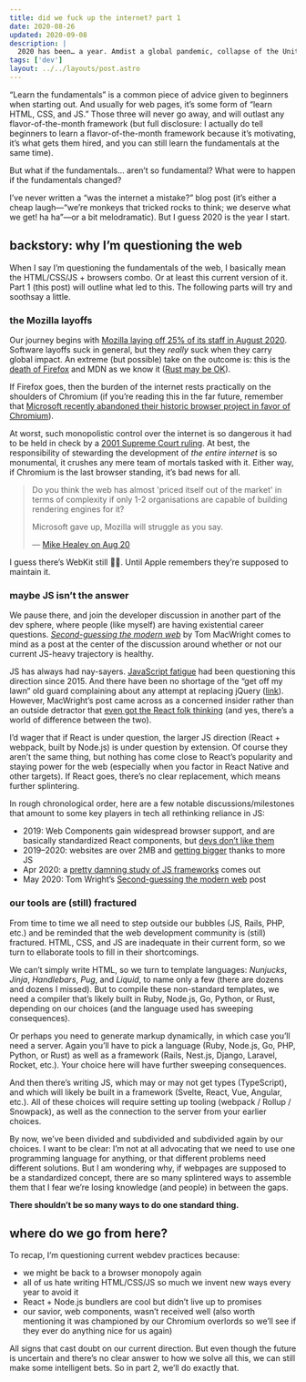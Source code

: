 ```yaml
---
title: did we fuck up the internet? part 1
date: 2020-08-26
updated: 2020-09-08
description: |
  2020 has been… a year. Amdist a global pandemic, collapse of the United States, and other acts of God, several events transpired this year that has made us question the internet’s trajectory. Are we boned?
tags: ['dev']
layout: ../../layouts/post.astro
---
```


“Learn the fundamentals” is a common piece of advice given to beginners when starting out. And
usually for web pages, it’s some form of “learn HTML, CSS, and JS.” Those three will never go away,
and will outlast any flavor-of-the-month framework (but full disclosure: I actually do tell
beginners to learn a flavor-of-the-month framework because it’s motivating, it’s what gets them
hired, and you can still learn the fundamentals at the same time).

But what if the fundamentals… aren’t so fundamental? What were to happen if the fundamentals
changed?

I’ve never written a “was the internet a mistake?” blog post (it’s either a cheap laugh—“we’re
monkeys that tricked rocks to think; we deserve what we get! ha ha”—or a bit melodramatic). But I
guess 2020 is the year I start.

## backstory: why I’m questioning the web

When I say I’m questioning the fundamentals of the web, I basically mean the HTML/CSS/JS + browsers
combo. Or at least this current version of it. Part 1 (this post) will outline what led to this. The
following parts will try and soothsay a little.

### the Mozilla layoffs

Our journey begins with [Mozilla laying off 25% of its staff in August 2020][mozilla-layoffs].
Software layoffs suck in general, but they _really_ suck when they carry global impact. An extreme
(but possible) take on the outcome is: this is the [death of Firefox][cc] and MDN as we know it
([Rust may be OK][mozilla-rust]).

If Firefox goes, then the burden of the internet rests practically on the shoulders of Chromium (if
you’re reading this in the far future, remember that [Microsoft recently abandoned their historic
browser project in favor of Chromium][microsoft-chromium]).

At worst, such monopolistic control over the internet is so dangerous it had to be held in check by
a [2001 Supreme Court ruling][microsoft-v-us]. At best, the responsibility of stewarding the
development of _the entire internet_ is so monumental, it crushes any mere team of mortals tasked
with it. Either way, if Chromium is the last browser standing, it’s bad news for all.

> Do you think the web has almost 'priced itself out of the market' in terms of complexity if only
> 1-2 organisations are capable of building rendering engines for it?
>
> Microsoft gave up, Mozilla will struggle as you say.
>
> — [Mike Healey on Aug 20](https://twitter.com/i/status/1296573362223759361)

I guess there’s WebKit still 🤷‍♂️. Until Apple remembers they’re supposed to maintain it.

### maybe JS isn’t the answer

We pause there, and join the developer discussion in another part of the dev sphere, where people
(like myself) are having existential career questions. _[Second-guessing the modern
web][second-guessing-modern-web]_ by Tom MacWright comes to mind as a post at the center of the
discussion around whether or not our current JS-heavy trajectory is healthy.

JS has always had nay-sayers. [JavaScript fatigue][js-fatigue] had been questioning this direction
since 2015. And there have been no shortage of the “get off my lawn“ old guard complaining about any
attempt at replacing jQuery ([link][fuchs-react]). However, MacWright’s post came across as a
concerned insider rather than an outside detractor that [even got the React folk thinking][abramov]
(and yes, there’s a world of difference between the two).

I’d wager that if React is under question, the larger JS direction (React + webpack, built by
Node.js) is under question by extension. Of course they aren’t the same thing, but nothing has come
close to React’s popularity and staying power for the web (especially when you factor in React
Native and other targets). If React goes, there’s no clear replacement, which means further
splintering.

In rough chronological order, here are a few notable discussions/milestones that amount to some key
players in tech all rethinking reliance in JS:

- 2019: Web Components gain widespread browser support, and are basically standardized React
  components, but [devs don’t like them][wc-rh]
- 2019–2020: websites are over 2MB and [getting bigger][page-weight] thanks to more JS
- Apr 2020: a [pretty damning study of JS frameworks][cost-of-js] comes out
- May 2020: Tom Wright’s [Second-guessing the modern web][second-guessing-modern-web] post

### our tools are (still) fractured

From time to time we all need to step outside our bubbles (JS, Rails, PHP, etc.) and be reminded
that the web development community is (still) fractured. HTML, CSS, and JS are inadequate in their
current form, so we turn to ellaborate tools to fill in their shortcomings.

We can’t simply write HTML, so we turn to template languages: _Nunjucks_, _Jinja_, _Handlebars_,
_Pug_, and _Liquid_, to name only a few (there are dozens and dozens I missed). But to compile these
non-standard templates, we need a compiler that’s likely built in Ruby, Node.js, Go, Python, or
Rust, depending on our choices (and the language used has sweeping consequences).

Or perhaps you need to generate markup dynamically, in which case you’ll need a server. Again you’ll
have to pick a language (Ruby, Node.js, Go, PHP, Python, or Rust) as well as a framework (Rails,
Nest.js, Django, Laravel, Rocket, etc.). Your choice here will have further sweeping consequences.

And then there’s writing JS, which may or may not get types (TypeScript), and which will likely be
built in a framework (Svelte, React, Vue, Angular, etc.). All of these choices will require setting
up tooling (webpack / Rollup / Snowpack), as well as the connection to the server from your earlier
choices.

By now, we’ve been divided and subdivided and subdivided again by our choices. I want to be clear:
I’m not at all advocating that we need to use one programming language for anything, or that
different problems need different solutions. But I am wondering why, if webpages are supposed to be
a standardized concept, there are so many splintered ways to assemble them that I fear we’re losing
knowledge (and people) in between the gaps.

**There shouldn’t be so many ways to do one standard thing.**

## where do we go from here?

To recap, I’m questioning current webdev practices because:

- we might be back to a browser monopoly again
- all of us hate writing HTML/CSS/JS so much we invent new ways every year to avoid it
- React + Node.js bundlers are cool but didn’t live up to promises
- our savior, web components, wasn’t received well (also worth mentioning it was championed by our
  Chromium overlords so we’ll see if they ever do anything nice for us again)

All signs that cast doubt on our current direction. But even though the future is uncertain and
there’s no clear answer to how we solve all this, we can still make some intelligent bets. So in
part 2, we’ll do exactly that.

[abramov]: https://twitter.com/dan_abramov/status/1259614150386425858?s=20
[cc]: https://twitter.com/chriscoyier/status/1296573362223759361?s=20
[clean-start]: https://macwright.com/2020/08/22/clean-starts-for-the-web.html
[cost-of-js]: https://twitter.com/tkadlec/status/1252613423361376256?s=20
[fuchs-react]: https://twitter.com/search?q=%40thomasfuchs%20react&src=typed_query
[js-fatigue]: https://medium.com/@ericclemmons/javascript-fatigue-48d4011b6fc4
[laurie-voss]: https://seldo.com/posts/you-will-never-be-a-full-stack-developer
[page-weight]: https://twitter.com/scottjehl/status/1263492890979979264?s=20
[plan-e]: https://www.youtube.com/embed/PPEbmbWuBx4?start=8&end=25&rel=0
[microsoft-chromium]:
  https://www.theverge.com/2019/5/6/18527550/microsoft-chromium-edge-google-history-collaboration
[microsoft-v-us]: https://en.wikipedia.org/wiki/United_States_v._Microsoft_Corp.
[mozilla-layoffs]:
  https://www.theverge.com/2020/8/11/21363424/mozilla-layoffs-quarter-staff-250-people-new-revenue-focus
[mozilla-rust]:
  https://blog.rust-lang.org/2020/08/18/laying-the-foundation-for-rusts-future.html?ref=hvper.com
[second-guessing-modern-web]: https://macwright.com/2020/05/10/spa-fatigue.html
[so-survey]: https://insights.stackoverflow.com/survey/2020
[social-media]: https://www.apa.org/members/content/social-media-research
[svelte]: https://github.com/sveltejs/svelte
[wc-rh]: https://twitter.com/Rich_Harris/status/1198332398561353728?s=20
